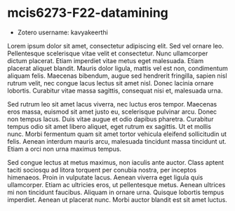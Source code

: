 # mcis6273-F22-datamining
- Zotero username: kavyakeerthi

Lorem ipsum dolor sit amet, consectetur adipiscing elit. Sed vel ornare leo. Pellentesque scelerisque vitae velit et consectetur. Nunc ullamcorper dictum placerat. Etiam imperdiet vitae metus eget malesuada. Etiam placerat aliquet blandit. Mauris dolor ligula, mattis vel est non, condimentum aliquam felis. Maecenas bibendum, augue sed hendrerit fringilla, sapien nisl rutrum velit, nec congue lacus lectus sit amet nisl. Donec lacinia ornare lobortis. Curabitur vitae massa sagittis, consequat nisi et, malesuada urna.

Sed rutrum leo sit amet lacus viverra, nec luctus eros tempor. Maecenas eros massa, euismod sit amet justo eu, scelerisque pulvinar arcu. Donec non tempus lacus. Duis vitae augue et odio dapibus pharetra. Curabitur tempus odio sit amet libero aliquet, eget rutrum ex sagittis. Ut et mollis nunc. Morbi fermentum quam sit amet tortor vehicula eleifend sollicitudin ut felis. Aenean interdum mauris arcu, malesuada tincidunt massa tincidunt ut. Etiam a orci non urna maximus tempus.

Sed congue lectus at metus maximus, non iaculis ante auctor. Class aptent taciti sociosqu ad litora torquent per conubia nostra, per inceptos himenaeos. Proin in vulputate lacus. Aenean viverra eget ligula quis ullamcorper. Etiam ac ultricies eros, ut pellentesque metus. Aenean ultrices mi non tincidunt faucibus. Aliquam in ornare urna. Quisque lobortis tempus imperdiet. Aenean ut placerat nunc. Morbi auctor blandit est sit amet luctus.
